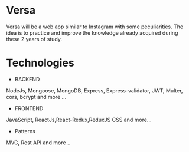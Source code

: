 # Versa

Versa will be a web app similar to Instagram with some peculiarities. The idea
is to practice and improve the knowledge already acquired during these 2 years
of study.

# Technologies

- BACKEND

NodeJs, Mongoose, MongoDB, Express, Express-validator, JWT, Multer, cors, bcrypt
and more ...

- FRONTEND

JavaScript, ReactJs,React-Redux,ReduxJS CSS and more...

- Patterns

MVC, Rest API and more ..
